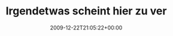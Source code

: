 ---
retweeted: false
source: <a href="http://twitter.com" rel="nofollow">Twitter Web Client</a>
entities:
  hashtags:
  - text: regionalexpress
    indices:
    - '43'
    - '59'
  symbols: []
  user_mentions: []
  urls: []
display_text_range:
- '0'
- '59'
favorite_count: '0'
id_str: '6941587626'
truncated: false
retweet_count: '0'
id: '6941587626'
created_at: Tue Dec 22 21:05:22 +0000 2009
favorited: false
full_text: 'Irgendetwas scheint hier zu verschmoren... #regionalexpress'
lang: de
tags:
- regionalexpress
- pesos:twitter
date: '2009-12-22T21:05:22+00:00'
src: https://twitter.com/bascht/status/6941587626
original_url: https://twitter.com/bascht/status/6941587626
type: twitter_tweet
text: 'Irgendetwas scheint hier zu verschmoren... #regionalexpress'
title: Irgendetwas scheint hier zu ver

---